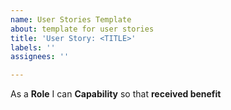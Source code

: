 ```yaml
---
name: User Stories Template
about: template for user stories
title: 'User Story: <TITLE>'
labels: ''
assignees: ''

---
```


As a **Role** I can **Capability** so that **received benefit**
